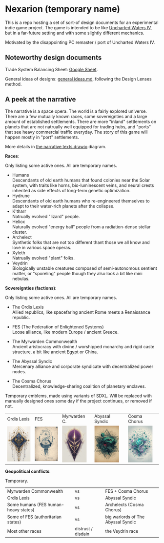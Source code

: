 # Nexarion (temporary name)

This is a repo hosting a set of sort-of design documents for an experimental indie game project. The game is intended to be like [Uncharted Waters IV](https://store.steampowered.com/app/1424800/Uncharted_Waters_IV_HD_Version/), but in a far-future setting and with some slightly different mechanics.

Motivated by the disappointing PC remaster / port of Uncharted Waters IV.

## Noteworthy design documents

Trade System Balancing Sheet: [Google Sheet](https://docs.google.com/spreadsheets/d/1UFZz6B97ojAMlQY8WkVzC41KoKGSq5iycUdhuf7L4mo/edit?usp=sharing).

General ideas of designs: [general ideas.md](./designs/general%20ideas.md), following the Design Lenses method.

## A peek at the narrative

The narrative is a space opera. The world is a fairly explored universe. There are a few mutually known races, some sovereignties and a large amount of established settlements. There are more "inland" settlements on planets that are not natrually well equipped for trading hubs, and "ports" that see heavy commercial traffic everyday. The story of this game will happen mostly in "port" settlements.

More details in [the narrative texts.drawio](./designs/narrative%20texts.drawio) diagram.

**Races**:

Only listing some active ones. All are temporary names.

- Humans  
    Descendants of old earth humans that found colonies near the Solar system, with traits like horns, bio-luminescent veins, and neural crests inherited as side effects of long-term genetic optimization.
- Hydrune  
    Descendants of old earth humans who re-engineered themselves to adapt to their water-rich planets after the collapse.
- K'tharr  
    Natrually evolved "lizard" people.
- Heliox  
    Naturally evolved "energy ball" people from a radiation-dense stellar cluster.
- Archelect  
    Synthetic folks that are not too different thant those we all know and love in various space operas.
- Xyleth  
    Natrually evolved "plant" folks.
- Veydrin  
    Biologically unstable creatures composed of semi-autonomous sentient matter, or "sporeling" people though they also look a bit like mini nebulas.

**Sovereignties (factions)**:

Only listing some active ones. All are temporary names.

- The Ordis Lexis  
    Allied republics, like spacefaring ancient Rome meets a Renaissance republic.

- FES (The Federation of Enlightened Systems)  
    Loose alliance, like modern Europe / ancient Greece.

- The Myrwarden Commonwealth  
    Ancient aristocracy with divine / worshipped monarchy and rigid caste structure, a bit like ancient Egypt or China.

- The Abyssal Syndic  
    Mercenary alliance and corporate syndicate with decentralized power nodes.

- The Cosma Chorus  
    Decentralized, knowledge-sharing coalition of planetary enclaves.

Temporary emblems, made using variants of SDXL. Will be replaced with manually designed ones some day if the project continues, or removed if not.

| | | | | |
| -------- | ------- | ------- | ------- | ------- |
|Ordis Lexis| FES | Myrwarden C. | Abyssal Syndic | Cosma Chorus  |
|<img alt="Ordis Lexis emblem" src="./assets/fac_emblem05.png" width="80">|<img alt="FES emblem" src="./assets/fac_emblem04.png" width="80">|<img alt="Myrwarden Commonwealth emblem" src="./assets/fac_emblem01.png" width="80">|<img alt="Abyssal Syndic emblem" src="./assets/fac_emblem03.png" width="80">|<img alt="Cosma Chorus emblem" src="./assets/fac_emblem02.png" width="80">

**Geopolitical conflicts**:

Temporary.

| | | |
| -------- | ------- | ------- |
| Myrwarden Commonwealth    |  vs  | FES + Cosma Chorus |
| Ordis Lexis               |  vs  | Abyssal Syndic |
| Some humans (FES human-heavy states)  |  vs  | Archelects (Cosma Chorus) |
| Some of FES (authoritarian states)  |  vs  | big warlords of The Abyssal Syndic |
| Most other races  |  distrust / disdain  | the Veydrin race |